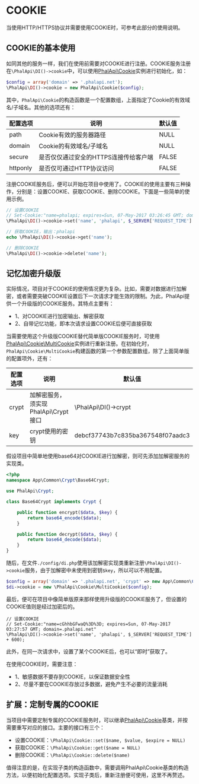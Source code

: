 # COOKIE

当使用HTTP/HTTPS协议并需要使用COOKIE时，可参考此部分的使用说明。  

## COOKIE的基本使用

如同其他的服务一样，我们在使用前需要对COOKIE进行注册。COOKIE服务注册在```\PhalApi\DI()->cookie```中，可以使用[PhalApi\Cookie](https://github.com/phalapi/kernal/blob/master/src/Cookie.php)实例进行初始化，如：  
```php
$config = array('domain' => '.phalapi.net');
\PhalApi\DI()->cookie = new PhalApi\Cookie($config);
```
其中，```PhalApi\Cookie```的构造函数是一个配置数组，上面指定了Cookie的有效域名/子域名。其他的选项还有：  


配置选项|说明|默认值
---|---|---
path|Cookie有效的服务器路径|NULL
domain|Cookie的有效域名/子域名|NULL
secure|是否仅仅通过安全的HTTPS连接传给客户端|FALSE
httponly|是否仅可通过HTTP协议访问|FALSE

注册COOKIE服务后，便可以开始在项目中使用了。COOKIE的使用主要有三种操作，分别是：设置COOKIE、获取COOKIE、删除COOKIE。下面是一些简单的使用示例。  
```php
// 设置COOKIE
// Set-Cookie:"name=phalapi; expires=Sun, 07-May-2017 03:26:45 GMT; domain=.phalapi.net"
\PhalApi\DI()->cookie->set('name', 'phalapi', $_SERVER['REQUEST_TIME'] + 600);

// 获取COOKIE，输出：phalapi
echo \PhalApi\DI()->cookie->get('name');

// 删除COOKIE
\PhalApi\DI()->cookie->delete('name');
```

## 记忆加密升级版

实际情况，项目对于COOKIE的使用情况更为复杂。比如，需要对数据进行加解密，或者需要突破COOKIE设置后下一次请求才能生效的限制。为此，PhalApi提供一个升级版的COOKIE服务。其特点主要有：  

 + 1、对COOKIE进行加密输出、解密获取  
 + 2、自带记忆功能，即本次请求设置COOKIE后便可直接获取    

当需要使用这个升级版COOKIE替代简单版COOKIE服务时，可使用[PhalApi\Cookie\MultiCookie](https://github.com/phalapi/kernal/blob/master/src/Cookie/MultiCookie.php)实例进行重新注册。在初始化时，```PhalApi\Cookie\MultiCookie```构建函数的第一个参数配置数组，除了上面简单版的配置项外，还有：  

配置选项|说明|默认值
---|---|---
crypt|加解密服务，须实现PhalApi\Crypt接口|\PhalApi\DI()->crypt
key|crypt使用的密钥|debcf37743b7c835ba367548f07aadc3

假设项目中简单地使用base64对COOKIE进行加解密，则可先添加加解密服务的实现类。  
```php
<?php
namespace App\Common\Crypt\Base64Crypt;

use PhalApi\Crypt;

class Base64Crypt implements Crypt {

    public function encrypt($data, $key) {
        return base64_encode($data);
    }

    public function decrypt($data, $key) {
        return base64_decode($data);
    }
}
```

随后，在文件```./config/di.php```使用该加解密实现类重新注册```\PhalApi\DI()->cookie```服务，由于加解密中未使用到密钥```$key```，所以可以不用配置。  
```php
$config = array('domain' => '.phalapi.net', 'crypt' => new App\Common\Crypt\Base64Crypt());
$di->cookie = new \PhalApi\Cookie\MultiCookie($config);
```

最后，便可在项目中像简单版原来那样使用升级版的COOKIE服务了，但设置的COOKIE值则是经过加密后的。  

```
// 设置COOKIE
// Set-Cookie:"name=cGhhbGFwaQ%3D%3D; expires=Sun, 07-May-2017 03:27:57 GMT; domain=.phalapi.net"
\PhalApi\DI()->cookie->set('name', 'phalapi', $_SERVER['REQUEST_TIME'] + 600);
```

此外，在同一次请求中，设置了某个COOKIE后，也可以“即时”获取了。  

在使用COOKIE时，需要注意：  

 + 1、敏感数据不要存到COOKIE，以保证数据安全性
 + 2、尽量不要在COOKIE存放过多数据，避免产生不必要的流量消耗  

## 扩展：定制专属的COOKIE

当项目中需要定制专属的COOKIE服务时，可以继承[PhalApi\Cookie](https://github.com/phalapi/kernal/blob/master/src/Cookie.php)基类，并按需要重写对应的接口。主要的接口有三个：  

 + 设置COOKIE：```\PhalApi\Cookie::set($name, $value, $expire = NULL)```  
 + 获取COOKIE：```\PhalApi\Cookie::get($name = NULL)```  
 + 删除COOKIE：```\PhalApi\Cookie::delete($name)```

值得注意的是，在实现子类的构造函数中，需要调用PhalApi\Cookie基类的构造方法，以便初始化配置选项。实现子类后，重新注册便可使用，这里不再赘述。   
